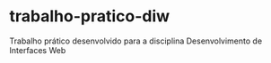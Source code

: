 # trabalho-pratico-diw
Trabalho prático desenvolvido para a disciplina Desenvolvimento de Interfaces Web